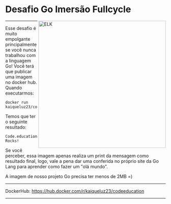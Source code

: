 # Desafio Go Imersão Fullcycle
<img src="https://go.dev/images/go-logo-white.svg" alt="ELK" width="400" align="right" />

---

Esse desafio é muito empolgante principalmente se você nunca trabalhou com a linguagem Go!
Você terá que publicar uma imagem no docker hub. Quando executarmos:

```shell
docker run kaiqueluz23/codeeducation
```

Temos que ter o seguinte resultado:
```shell
Code.education Rocks!
```

Se você perceber, essa imagem apenas realiza um print da mensagem como resultado final, logo, vale a pena dar uma conferida no próprio site da Go Lang para aprender como fazer um "olá mundo".

A imagem de nosso projeto Go precisa ter menos de 2MB =)

---

DockerHub: https://hub.docker.com/r/kaiqueluz23/codeeducation

---